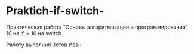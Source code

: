 # Praktich-if-switch-
Практическая работа "Основы алгоритмизации и программирования"
10 на if, и 10 на switch.

Работу выполнил Зотов Иван
